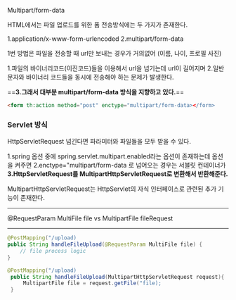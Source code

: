 
Multipart/form-data

HTML에서는 파일 업로드를 위한 폼 전송방식에는 두 가지가 존재한다.

1.application/x-www-form-urlencoded
2.multipart/form-data

1번 방법은 파일을 전송할 때 url만 보내는 경우가 거의없어 (이름, 나이, 프로필 사진)

1.파일의 바이너리코드(이진코드)들을 이용해서 url을 넘기는데 url이 길어지며 
2.일반 문자와 바이너리 코드들을 동시에 전송해야 하는 문제가 발생한다.

==**3.그래서 대부분 multipart/form-data 방식을 지향하고 있다.**==

```html
<form th:action method="post" enctype="multipart/form-data></form>
```


### Servlet 방식

HttpServletRequest 넘긴다면 파라미터와 파일들을 모두 받을 수 있다.

1.spring 옵션 중에 spring.servlet.multipart.enabled라는 옵션이 존재하는데 옵션을 켜주면 
2.enctype="multipart/form-data 로 넘어오는 경우는 서블릿 컨테이너가 
**3.HttpServletRequest를 MultipartHttpServletRequest로 변환해서 반환해준다.**

MultipartHttpServletRequest는 HttpServlet의 자식 인터페이스로 관련된 추가 기능이 존재한다.

---

@RequestParam MultiFile file vs MultipartFile fileRequest

---

```java
@PostMapping("/upload)
public String handleFileUpload(@RequestParam MultiFile file) { 
	// file process logic
}
```


```java
@PostMapping("/upload)
 public String handleFileUpload(MultipartHttpServletRequest request){
	 MultipartFile file = request.getFile("file);
 }
```









